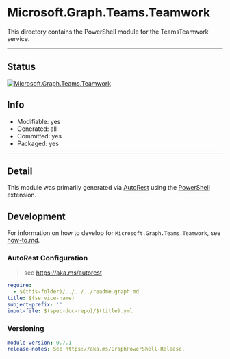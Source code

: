 <!-- region Generated -->
# Microsoft.Graph.Teams.Teamwork
This directory contains the PowerShell module for the TeamsTeamwork service.

---
## Status
[![Microsoft.Graph.Teams.Teamwork](https://img.shields.io/powershellgallery/v/Microsoft.Graph.Teams.Teamwork.svg?style=flat-square&label=Microsoft.Graph.Teams.Teamwork "Microsoft.Graph.Teams.Teamwork")](https://www.powershellgallery.com/packages/Microsoft.Graph.Teams.Teamwork/)

## Info
- Modifiable: yes
- Generated: all
- Committed: yes
- Packaged: yes

---
## Detail
This module was primarily generated via [AutoRest](https://github.com/Azure/autorest) using the [PowerShell](https://github.com/Azure/autorest.powershell) extension.

## Development
For information on how to develop for `Microsoft.Graph.Teams.Teamwork`, see [how-to.md](how-to.md).
<!-- endregion -->

### AutoRest Configuration

> see https://aka.ms/autorest

``` yaml
require:
  - $(this-folder)/../../../readme.graph.md
title: $(service-name)
subject-prefix: ''
input-file: $(spec-doc-repo)/$(title).yml
```
### Versioning

``` yaml
module-version: 0.7.1
release-notes: See https://aka.ms/GraphPowerShell-Release.
```
